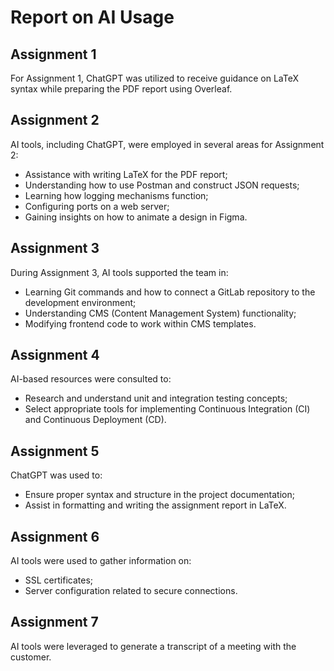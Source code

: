 # Report on AI Usage

## Assignment 1
For Assignment 1, ChatGPT was utilized to receive guidance on LaTeX syntax while preparing the PDF report using Overleaf.

## Assignment 2
AI tools, including ChatGPT, were employed in several areas for Assignment 2:
- Assistance with writing LaTeX for the PDF report;
- Understanding how to use Postman and construct JSON requests;
- Learning how logging mechanisms function;
- Configuring ports on a web server;
- Gaining insights on how to animate a design in Figma.

## Assignment 3
During Assignment 3, AI tools supported the team in:
- Learning Git commands and how to connect a GitLab repository to the development environment;
- Understanding CMS (Content Management System) functionality;
- Modifying frontend code to work within CMS templates.

## Assignment 4
AI-based resources were consulted to:
- Research and understand unit and integration testing concepts;
- Select appropriate tools for implementing Continuous Integration (CI) and Continuous Deployment (CD).

## Assignment 5
ChatGPT was used to:
- Ensure proper syntax and structure in the project documentation;
- Assist in formatting and writing the assignment report in LaTeX.

## Assignment 6
AI tools were used to gather information on:
- SSL certificates;
- Server configuration related to secure connections.

## Assignment 7
AI tools were leveraged to generate a transcript of a meeting with the customer.